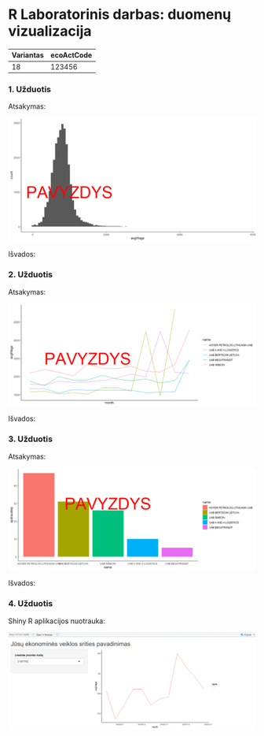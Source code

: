 # R Laboratorinis darbas: duomenų vizualizacija

| Variantas | ecoActCode |
|------------- | ------------- |
|18   | 123456 |

### 1. Užduotis

Atsakymas:

![histograma](img/pavyzdys1.png)

Išvados:

### 2. Užduotis

Atsakymas:

![atlyginimai](img/pavyzdys2.png)

Išvados:


### 3. Užduotis

Atsakymas:

![apdraustieji](img/pavyzdys3.png)

Išvados:


### 4. Užduotis

Shiny R aplikacijos nuotrauka:

![shiny app](img/shiny_example.png)